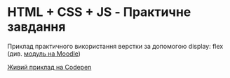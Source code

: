 # HTML + CSS + JS - Практичне завдання

Приклад практичного використання верстки за допомогою display: flex (див. [модуль на Moodle](https://distance.kuk.edu.ua/mod/assign/view.php?id=134275))

[Живий приклад на Codepen](https://codepen.io/Dmytro-Baida-the-looper/pen/eYqoqoQ)
